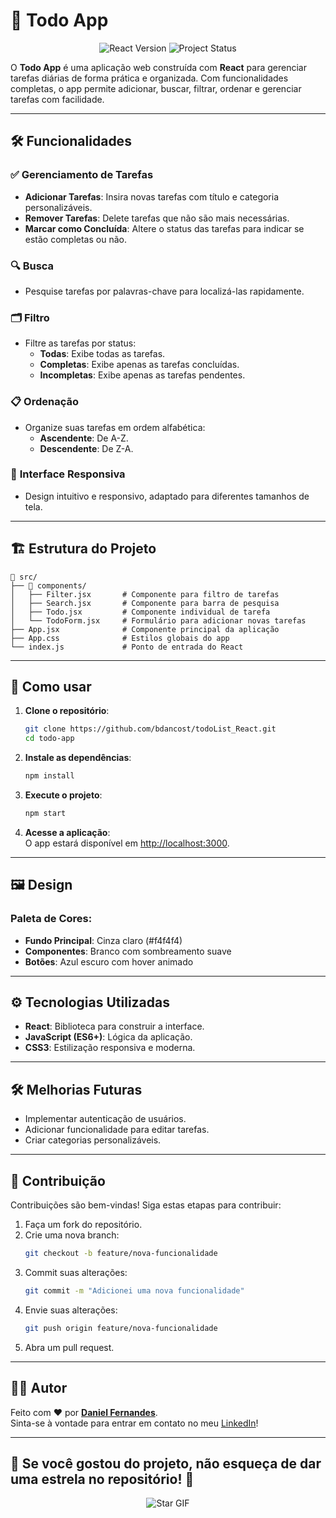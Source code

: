 

# 📝 **Todo App**  

<p align="center">
  <img src="https://img.shields.io/badge/React-v18.0.0-blue" alt="React Version"/>
  <img src="https://img.shields.io/badge/Status-Completed-green" alt="Project Status"/>
</p>

O **Todo App** é uma aplicação web construída com **React** para gerenciar tarefas diárias de forma prática e organizada. Com funcionalidades completas, o app permite adicionar, buscar, filtrar, ordenar e gerenciar tarefas com facilidade. 

---

## 🛠️ **Funcionalidades**

### ✅ **Gerenciamento de Tarefas**
- **Adicionar Tarefas**: Insira novas tarefas com título e categoria personalizáveis.
- **Remover Tarefas**: Delete tarefas que não são mais necessárias.
- **Marcar como Concluída**: Altere o status das tarefas para indicar se estão completas ou não.

### 🔍 **Busca**
- Pesquise tarefas por palavras-chave para localizá-las rapidamente.

### 🗂️ **Filtro**
- Filtre as tarefas por status:
  - **Todas**: Exibe todas as tarefas.
  - **Completas**: Exibe apenas as tarefas concluídas.
  - **Incompletas**: Exibe apenas as tarefas pendentes.

### 📋 **Ordenação**
- Organize suas tarefas em ordem alfabética:
  - **Ascendente**: De A-Z.
  - **Descendente**: De Z-A.

### 🎨 **Interface Responsiva**
- Design intuitivo e responsivo, adaptado para diferentes tamanhos de tela.

---


## 🏗️ **Estrutura do Projeto**

```plaintext
📂 src/
├── 📂 components/
│   ├── Filter.jsx       # Componente para filtro de tarefas
│   ├── Search.jsx       # Componente para barra de pesquisa
│   ├── Todo.jsx         # Componente individual de tarefa
│   └── TodoForm.jsx     # Formulário para adicionar novas tarefas
├── App.jsx              # Componente principal da aplicação
├── App.css              # Estilos globais do app
└── index.js             # Ponto de entrada do React
```

---

## 📖 **Como usar**

1. **Clone o repositório**:
   ```bash
   git clone https://github.com/bdancost/todoList_React.git
   cd todo-app
   ```

2. **Instale as dependências**:
   ```bash
   npm install
   ```

3. **Execute o projeto**:
   ```bash
   npm start
   ```

4. **Acesse a aplicação**:  
   O app estará disponível em [http://localhost:3000](http://localhost:3000).

---

## 🖼️ **Design**

### Paleta de Cores:
- **Fundo Principal**: Cinza claro (#f4f4f4)
- **Componentes**: Branco com sombreamento suave
- **Botões**: Azul escuro com hover animado

---

## ⚙️ **Tecnologias Utilizadas**
- **React**: Biblioteca para construir a interface.
- **JavaScript (ES6+)**: Lógica da aplicação.
- **CSS3**: Estilização responsiva e moderna.

---

## 🛠️ **Melhorias Futuras**
- Implementar autenticação de usuários.
- Adicionar funcionalidade para editar tarefas.
- Criar categorias personalizáveis.

---

## 🤝 **Contribuição**

Contribuições são bem-vindas! Siga estas etapas para contribuir:
1. Faça um fork do repositório.
2. Crie uma nova branch:
   ```bash
   git checkout -b feature/nova-funcionalidade
   ```
3. Commit suas alterações:
   ```bash
   git commit -m "Adicionei uma nova funcionalidade"
   ```
4. Envie suas alterações:
   ```bash
   git push origin feature/nova-funcionalidade
   ```
5. Abra um pull request.

---

## 🧑‍💻 **Autor**

Feito com ❤️ por **[Daniel Fernandes](https://github.com/bdancost)**.  
Sinta-se à vontade para entrar em contato no meu [LinkedIn](https://www.linkedin.com/in/daniel-fernandes1988/)!

---


## 🌟 **Se você gostou do projeto, não esqueça de dar uma estrela no repositório!** 🌟

<p align="center">
  <img src="https://media.giphy.com/media/Q7SKqn3G97xpmfSOvG/giphy.gif" alt="Star GIF"/>
</p>

